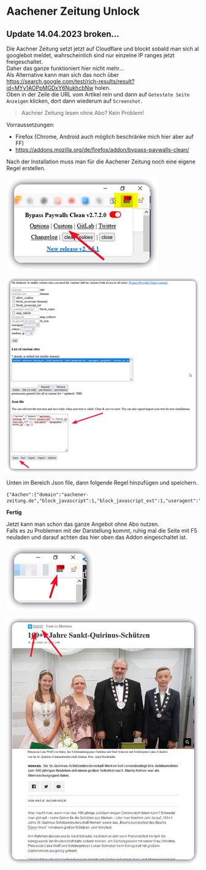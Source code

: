 # Aachener Zeitung Unlock

## Update 14.04.2023 broken...  

Die Aachner Zeitung setzt jetzt auf Cloudflare und blockt sobald man sich al googlebot meldet, wahrscheinlich sind nur einzelne IP ranges jetzt freigeschaltet.  
Daher das ganze funktioniert hier nicht mehr...  
Als Alternative kann man sich das noch über https://search.google.com/test/rich-results/result?id=MYy1AOPpMGDxY6NukhcbNw holen.  
Oben in der Zeile die URL vom Artikel rein und dann auf `Getestete Seite Anzeigen` klicken, dort dann wiederum auf `Screenshot`.

>Aachner Zeitung lesen ohne Abo? Kein Problem!

Vorraussetzungen:

- Firefox (Chrome, Android auch möglich beschränke mich hier aber auf FF)
- https://addons.mozilla.org/de/firefox/addon/bypass-paywalls-clean/

Nach der Installation muss man für die Aachener Zeitung noch eine eigene Regel erstellen.

![](attachments/aachen_unlock_001.png)


![](attachments/aachen_unlock_002.png)

Unten im Bereich Json file, dann folgende Regel hinzufügen und speichern.
````
{"Aachen":{"domain":"aachener-zeitung.de","block_javascript":1,"block_javascript_ext":1,"useragent":"googlebot","random_ip":"eu"}}
````

**Fertig**

Jetzt kann man schon das ganze Angebot ohne Abo nutzen.  
Falls es zu Problemen mit der Darstellung kommt, ruhig mal die Seite mit F5 neuladen und darauf achten das hier oben das Addon eingeschaltet ist.

![](attachments/aachen_unlock_003.png)

![](attachments/aachen_unlock_004.png)
